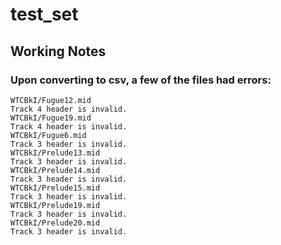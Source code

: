 # test_set

## Working Notes

### Upon converting to csv, a few of the files had errors:

    WTCBkI/Fugue12.mid
    Track 4 header is invalid.
    WTCBkI/Fugue19.mid
    Track 4 header is invalid.
    WTCBkI/Fugue6.mid
    Track 3 header is invalid.
    WTCBkI/Prelude13.mid
    Track 3 header is invalid.
    WTCBkI/Prelude14.mid
    Track 3 header is invalid.
    WTCBkI/Prelude15.mid
    Track 3 header is invalid.
    WTCBkI/Prelude19.mid
    Track 3 header is invalid.
    WTCBkI/Prelude20.mid
    Track 3 header is invalid.
